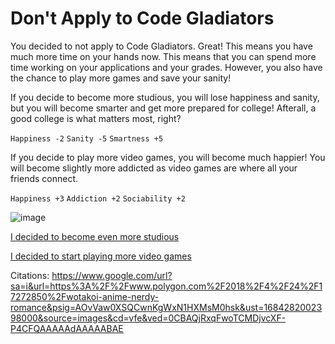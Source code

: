 # Don't Apply to Code Gladiators

You decided to not apply to Code Gladiators. Great! This means you have much more time on your hands now. This means that you can spend more time working on your applications and your grades. However, you also have the chance to play more games and save your sanity! 

If you decide to become more studious, you will lose happiness and sanity, but you will become smarter and get more prepared for college! Afterall, a good college is what matters most, right? 

`Happiness -2`
`Sanity -5`
`Smartness +5`


If you decide to play more video games, you will become much happier! You will become slightly more addicted as video games are where all your friends connect. 

`Happiness +3` 
`Addiction +2`
`Sociability +2`

![image](https://github.com/Dubshott/CAT3Book/assets/55414361/339e6ee1-8584-4ddb-9f1b-f3303b522189)

[I decided to become even more studious](/Page3-Study.md)

[I decided to start playing more video games](/Page4-VideoGames.md)


Citations:
https://www.google.com/url?sa=i&url=https%3A%2F%2Fwww.polygon.com%2F2018%2F4%2F24%2F17272850%2Fwotakoi-anime-nerdy-romance&psig=AOvVaw0XSQCwnKgWxN1HXMsM0hsk&ust=1684282002398000&source=images&cd=vfe&ved=0CBAQjRxqFwoTCMDjvcXF-P4CFQAAAAAdAAAAABAE
